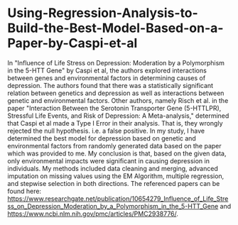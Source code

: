 # Using-Regression-Analysis-to-Build-the-Best-Model-Based-on-a-Paper-by-Caspi-et-al
In "Influence of Life Stress on Depression: Moderation by a Polymorphism in the 5-HTT Gene" by Caspi et al, the authors explored interactions between genes and environmental factors in determining causes of depression. The authors found that there was a statistically significant relation between genetics and depression as well as interactions between genetic and environmental factors. Other authors, namely Risch et al. in the paper "Interaction Between the Serotonin Transporter Gene (5-HTTLPR), Stressful Life Events, and Risk of Depression: A Meta-analysis," determined that Caspi et al made a Type I Error in their analysis. That is, they wrongly rejected the null hypothesis. i.e. a false positive. In my study, I have determined the best model for depression based on genetic and environmental factors from randomly generated data based on the paper which was provided to me. My conclusion is that, based on the given data, only environmental impacts were significant in causing depression in individuals. My methods included data cleaning and merging, advanced imputation on missing values using the EM Algorithm, multiple regression, and stepwise selection in both directions.
The referenced papers can be found here: https://www.researchgate.net/publication/10654279_Influence_of_Life_Stress_on_Depression_Moderation_by_a_Polymorphism_in_the_5-HTT_Gene and https://www.ncbi.nlm.nih.gov/pmc/articles/PMC2938776/.
